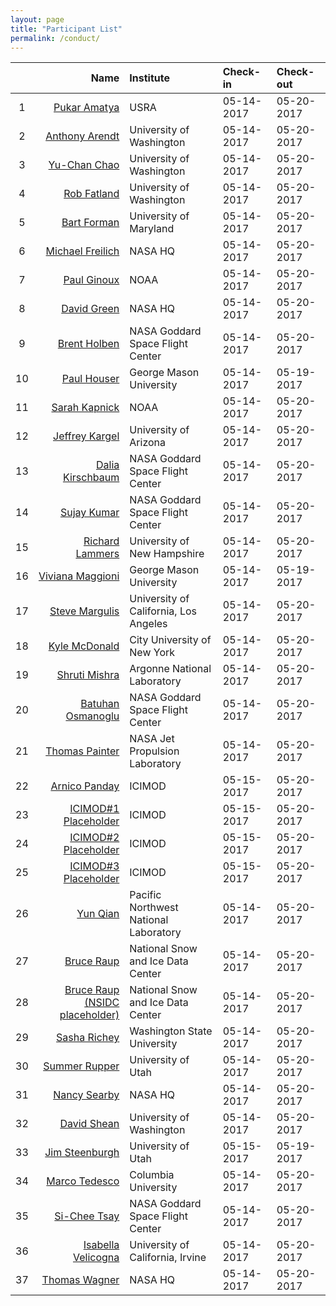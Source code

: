 ```yaml
---
layout: page
title: "Participant List"
permalink: /conduct/
---
```


| | Name | Institute | Check-in | Check-out | 
|:---:|-----:|:----------|:----------|:----------|
| 1 | [Pukar Amatya](mailto:pukar.m.amatya@nasa.gov) | USRA |05-14-2017 |05-20-2017 |
| 2 | [Anthony Arendt](mailto:arendta@uw.edu) | University of Washington |05-14-2017 |05-20-2017 |
| 3 | [Yu-Chan Chao](mailto:chaoy@uw.edu) | University of Washington |05-14-2017 |05-20-2017 |
| 4 | [Rob Fatland](mailto:rob5@uw.edu) | University of Washington |05-14-2017 |05-20-2017 |
| 5 | [Bart Forman](mailto:baforman@umd.edu) | University of Maryland |05-14-2017 |05-20-2017 |
| 6 | [Michael Freilich](mailto:) | NASA HQ |05-14-2017 |05-20-2017 |
| 7 | [Paul Ginoux](mailto:paul.ginoux@noaa.gov) | NOAA |05-14-2017 |05-20-2017 |
| 8 | [David Green](mailto:david.s.green@nasa.gov) | NASA HQ |05-14-2017 |05-20-2017 |
| 9 | [Brent  Holben](mailto:brent.n.holben@nasa.gov) | NASA Goddard Space Flight Center |05-14-2017 |05-20-2017 |
| 10 | [Paul Houser](mailto:phouser@gmu.edu) | George Mason University |05-14-2017 |05-19-2017 |
| 11 | [Sarah Kapnick](mailto:sarah.kapnick@noaa.gov) | NOAA |05-14-2017 |05-20-2017 |
| 12 | [Jeffrey Kargel](mailto:jeffreyskargel@hotmail.com) | University of Arizona |05-14-2017 |05-20-2017 |
| 13 | [Dalia Kirschbaum](mailto:dalia.b.kirschbaum@nasa.gov) | NASA Goddard Space Flight Center |05-14-2017 |05-20-2017 |
| 14 | [Sujay Kumar](mailto:sujay.v.kumar@nasa.gov) | NASA Goddard Space Flight Center |05-14-2017 |05-20-2017 |
| 15 | [Richard Lammers](mailto:Richard.Lammers@unh.edu) | University of New Hampshire |05-14-2017 |05-20-2017 |
| 16 | [Viviana Maggioni](mailto:vmaggion@gmu.edu) | George Mason University |05-14-2017 |05-19-2017 |
| 17 | [Steve Margulis](mailto:margulis@seas.ucla.edu) | University of California, Los Angeles |05-14-2017 |05-20-2017 |
| 18 | [Kyle McDonald](mailto:kmcdonald2@ccny.cuny.edu) | City University of New York |05-14-2017 |05-20-2017 |
| 19 | [Shruti Mishra](mailto:mishra@anl.gov) | Argonne National Laboratory |05-14-2017 |05-20-2017 |
| 20 | [Batuhan Osmanoglu](mailto:batuhan.osmanoglu@nasa.gov) | NASA Goddard Space Flight Center |05-14-2017 |05-20-2017 |
| 21 | [Thomas Painter](mailto:thomas.painter@jpl.nasa.gov) | NASA Jet Propulsion Laboratory |05-14-2017 |05-20-2017 |
| 22 | [Arnico Panday](mailto:Arnico.Panday@icimod.org) | ICIMOD |05-15-2017 |05-20-2017 |
| 23 | [ICIMOD#1 Placeholder](mailto:) | ICIMOD |05-15-2017 |05-20-2017 |
| 24 | [ICIMOD#2 Placeholder](mailto:) | ICIMOD |05-15-2017 |05-20-2017 |
| 25 | [ICIMOD#3 Placeholder](mailto:) | ICIMOD |05-15-2017 |05-20-2017 |
| 26 | [Yun Qian](mailto:yun.qian@pnnl.gov) | Pacific Northwest National Laboratory |05-14-2017 |05-20-2017 |
| 27 | [Bruce Raup](mailto:braup@nsidc.org) | National Snow and Ice Data Center |05-14-2017 |05-20-2017 |
| 28 | [Bruce Raup (NSIDC placeholder)](mailto:braup@nsidc.org) | National Snow and Ice Data Center |05-14-2017 |05-20-2017 |
| 29 | [Sasha Richey](mailto:sasha.richey@wsu.edu) | Washington State University |05-14-2017 |05-20-2017 |
| 30 | [Summer Rupper](mailto:summer.rupper@geog.utah.edu) | University of Utah |05-14-2017 |05-20-2017 |
| 31 | [Nancy Searby](mailto:nancy.d.searby@nasa.gov) | NASA HQ |05-14-2017 |05-20-2017 |
| 32 | [David Shean](mailto:dshean@uw.edu) | University of Washington |05-14-2017 |05-20-2017 |
| 33 | [Jim Steenburgh](mailto:jim.steenburgh@utah.edu) | University of Utah |05-15-2017 |05-19-2017 |
| 34 | [Marco Tedesco](mailto:mtedesco@ldeo.columbia.edu) | Columbia University |05-14-2017 |05-20-2017 |
| 35 | [Si-Chee Tsay](mailto:si-chee.tsay@nasa.gov) | NASA Goddard Space Flight Center |05-14-2017 |05-20-2017 |
| 36 | [Isabella Velicogna](mailto:isabella@uci.edu) | University of California, Irvine |05-14-2017 |05-20-2017 |
| 37 | [Thomas Wagner](mailto:thomas.wagner@nasa.gov) | NASA HQ |05-14-2017 |05-20-2017 |

